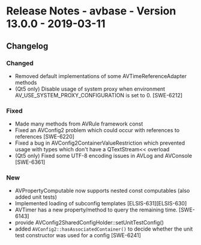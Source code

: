 Release Notes - avbase - Version 13.0.0 - 2019-03-11
====================================================


## Changelog


### Changed

* Removed default implementations of some AVTimeReferenceAdapter methods
* (Qt5 only) Disable usage of system proxy when environment AV_USE_SYSTEM_PROXY_CONFIGURATION is set to 0. [SWE-6212]

### Fixed

* Made many methods from AVRule framework const
* Fixed an AVConfig2 problem which could occur with references to references [SWE-6220]
* Fixed a bug in AVConfig2ContainerValueRestriction which prevented usage with types which don't have a QTextStream<< overload
* (Qt5 only) Fixed some UTF-8 encoding issues in AVLog and AVConsole [SWE-6361]

### New

* AVPropertyComputable now supports nested const computables (also added unit tests)
* Implemented loading of subconfig templates [ELSIS-631][ELSIS-630]
* AVTimer has a new property/method to query the remaining time. [SWE-6143]
* provide AVConfig2SharedConfigHolder::setUnitTestConfig()
* added `AVConfig2::hasAssociatedContainer()` to decide whether the unit test constructor was used for a config [SWE-6241]
